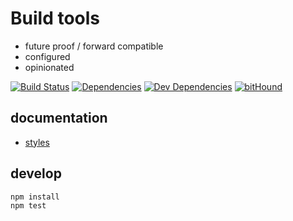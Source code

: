 # Build tools

- future proof / forward compatible
- configured
- opinionated

[![Build Status](https://img.shields.io/travis/thisconnect/tools/master.svg?style=flat-square&maxAge=1800)](https://travis-ci.org/thisconnect/tools)
[![Dependencies](https://img.shields.io/david/thisconnect/tools.svg?style=flat-square&maxAge=1800)](https://david-dm.org/thisconnect/tools)
[![Dev Dependencies](https://img.shields.io/david/dev/thisconnect/tools.svg?style=flat-square&maxAge=1800)](https://david-dm.org/thisconnect/tools?type=dev)
[![bitHound](https://img.shields.io/bithound/code/github/thisconnect/tools.svg?style=flat-square&maxAge=1800)](https://www.bithound.io/github/thisconnect/tools)

## documentation

- [styles](https://github.com/thisconnect/tools/tree/master/styles)


## develop

```
npm install
npm test
```
